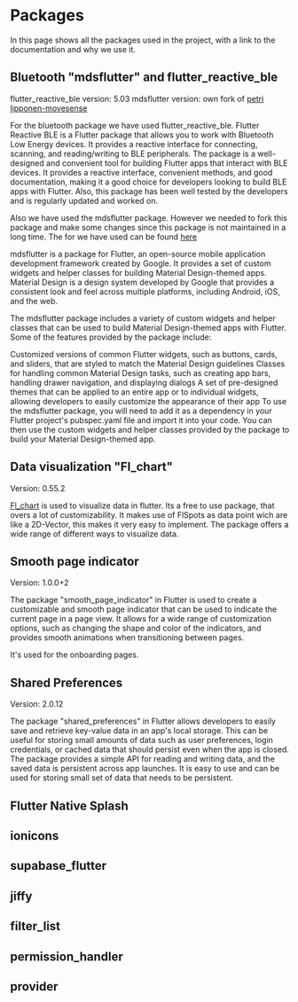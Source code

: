 # Packages

In this page shows all the packages used in the project, with a link to the documentation and why we
use it.

## Bluetooth "mdsflutter" and flutter_reactive_ble

flutter_reactive_ble version: 5.03 mdsflutter version: own fork
of [petri lipponen-movesense](https://github.com/petri-lipponen-movesense/mdsflutter)

For the bluetooth package we have used flutter_reactive_ble. Flutter Reactive BLE is a Flutter
package that allows you to work with Bluetooth Low Energy devices. It provides a reactive interface
for connecting, scanning, and reading/writing to BLE peripherals. The package is a well-designed and convenient
tool for building Flutter apps that interact with BLE devices. It provides a reactive interface,
convenient methods, and good documentation, making it a good choice for developers looking to build
BLE apps with Flutter. Also, this package has been well tested by the developers and is regularly updated and worked on.

Also we have used the mdsflutter package. However we needed to fork this package and make some
changes since this package is not maintained in a long time. The for we have used can be
found [here](https://github.com/Berkanozc/mdsflutter)

mdsflutter is a package for Flutter, an open-source mobile application development framework created
by Google. It provides a set of custom widgets and helper classes for building Material
Design-themed apps. Material Design is a design system developed by Google that provides a
consistent look and feel across multiple platforms, including Android, iOS, and the web.

The mdsflutter package includes a variety of custom widgets and helper classes that can be used to
build Material Design-themed apps with Flutter. Some of the features provided by the package
include:

Customized versions of common Flutter widgets, such as buttons, cards, and sliders, that are styled
to match the Material Design guidelines Classes for handling common Material Design tasks, such as
creating app bars, handling drawer navigation, and displaying dialogs A set of pre-designed themes
that can be applied to an entire app or to individual widgets, allowing developers to easily
customize the appearance of their app To use the mdsflutter package, you will need to add it as a
dependency in your Flutter project's pubspec.yaml file and import it into your code. You can then
use the custom widgets and helper classes provided by the package to build your Material
Design-themed app.

## Data visualization "Fl_chart"

Version: 0.55.2

[Fl_chart](https://pub.dev/packages/fl_chart) is used to visualize data in flutter. Its a free to
use package, that overs a lot of customizability. It makes use of FlSpots as data point wich are
like a 2D-Vector, this makes it very easy to implement. The package offers a wide range of different
ways to visualize data. 

## Smooth page indicator

Version: 1.0.0+2

The package "smooth_page_indicator" in Flutter is used to create a customizable and smooth page indicator that can be used to indicate the current page in a page view. It allows for a wide range of customization options, such as changing the shape and color of the indicators, and provides smooth animations when transitioning between pages.

It's used for the onboarding pages.

## Shared Preferences

Version: 2.0.12

The package "shared_preferences" in Flutter allows developers to easily save and retrieve key-value data in an app's local storage. This can be useful for storing small amounts of data such as user preferences, login credentials, or cached data that should persist even when the app is closed. The package provides a simple API for reading and writing data, and the saved data is persistent across app launches. It is easy to use and can be used for storing small set of data that needs to be persistent.

<!-- TODO: Emre vult aan -->

## Flutter Native Splash
## ionicons
## supabase_flutter
## jiffy
## filter_list
## permission_handler
## provider